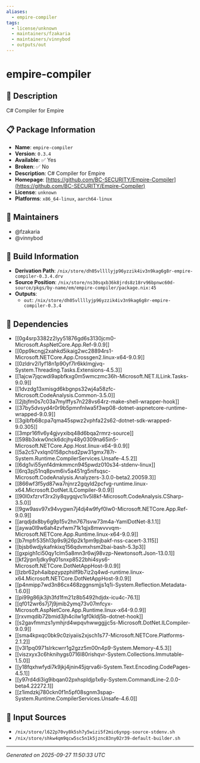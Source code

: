 ```yaml
---
aliases:
  - empire-compiler
tags:
  - license/unknown
  - maintainers/fzakaria
  - maintainers/vinnybod
  - outputs/out
---
```


# empire-compiler

## 📝 Description

C# Compiler for Empire

## 📋 Package Information

- **Name**: `empire-compiler`
- **Version**: `0.3.4`
- **Available**: ✅ Yes
- **Broken**: ✅ No
- **Description**: C# Compiler for Empire
- **Homepage**: [https://github.com/BC-SECURITY/Empire-Compiler](https://github.com/BC-SECURITY/Empire-Compiler)
- **License**: `unknown`
- **Platforms**: `x86_64-linux`, `aarch64-linux`
## 👥 Maintainers

- @fzakaria
- @vinnybod


## 🔧 Build Information

- **Derivation Path**: `/nix/store/dh05vllllyjp96yzzik4iv3n9kag6g8r-empire-compiler-0.3.4.drv`
- **Source Position**: `/nix/store/ns30sqxb36k8jrds8z18rv96bpnwc60d-source/pkgs/by-name/em/empire-compiler/package.nix:45`
- **Outputs**:
  - `out`:  `/nix/store/dh05vllllyjp96yzzik4iv3n9kag6g8r-empire-compiler-0.3.4`

## 🔗 Dependencies

- [[0g4srp3382z2lyy51876gd6s3130jcm0-Microsoft.AspNetCore.App.Ref-9.0.9]]
- [[0pp9kcngj2xahkd5ikaig2wc28894rs1-Microsoft.NETCore.App.Crossgen2.linux-x64-9.0.9]]
- [[0zldrv2i1yf18n1p90yf7lr6kklmgjvq-System.Threading.Tasks.Extensions-4.5.3]]
- [[1ajcw7jqcwdi9apbfkxg0m5wmczmc36h-Microsoft.NET.ILLink.Tasks-9.0.9]]
- [[1dvzdg13xmisgd6kbgnps32wj4a58zfc-Microsoft.CodeAnalysis.Common-3.5.0]]
- [[2jbjfm0s7c03a7mylffys7n228vs64rz-make-shell-wrapper-hook]]
- [[37by5dvsyd4r0r9b5pmnfnlwa5f3wp08-dotnet-aspnetcore-runtime-wrapped-9.0.9]]
- [[3gibfb68cpa7qma45spwz2vphfa22s62-dotnet-sdk-wrapped-9.0.305]]
- [[3mpr16flv6y4gjvyxibq48d6bqa2rmrz-source]]
- [[598b3xkw0nck6dcjhy48y0309na65in5-Microsoft.NETCore.App.Host.linux-x64-9.0.9]]
- [[5a2c57vxlqn0158pchsd2pw31gmx787r-System.Runtime.CompilerServices.Unsafe-4.5.2]]
- [[6dg1vi55ynf4dmkmmcn945pwdz010s34-stdenv-linux]]
- [[6rq3pj51nq8pvm6iv5a451rg5nifsqsc-Microsoft.CodeAnalysis.Analyzers-3.0.0-beta2.20059.3]]
- [[866wf3f5yd87wa7njnrz2gqyld2pcfvg-runtime.linux-x64.Microsoft.DotNet.ILCompiler-9.0.9]]
- [[90l0xfzrvf3rx2iy8qygqjvc1iv5l8kf-Microsoft.CodeAnalysis.CSharp-3.5.0]]
- [[9gw9asv97x94vygwn7j4dj4w9fyf0lw0-Microsoft.NETCore.App.Ref-9.0.9]]
- [[arqdjdx8by6g9p15v2hn767lsvw73m4a-YamlDotNet-8.1.1]]
- [[aywa0l9w6ah4zvfwm71k1qjx8mwvvvqm-Microsoft.NETCore.App.Runtime.linux-x64-9.0.9]]
- [[b7mpfr535h13p9s9j26p2k1pm9pjbakf-nss-cacert-3.115]]
- [[bjsb6wdjykafnkixq156qdvmxhsm2bai-bash-5.3p3]]
- [[gxpigh1ci50qy1clm5a8mn3r6wj98vzp-Newtonsoft.Json-13.0.1]]
- [[kf2jrpn1jdky9q01snxp8522bhi4sys6-Microsoft.NETCore.DotNetAppHost-9.0.9]]
- [[lzbr62ph4aibpzypzphilf9b7iz2q4wd-runtime.linux-x64.Microsoft.NETCore.DotNetAppHost-9.0.9]]
- [[p4nmipp7wd3n86cx468zggnsmjjs1q1i-System.Reflection.Metadata-1.6.0]]
- [[pi99g86jk3jh3fd1fm21z8b5492hdjdx-icu4c-76.1]]
- [[qf012wr6s7j7j9jmib2ymq73v07mfcyx-Microsoft.AspNetCore.App.Runtime.linux-x64-9.0.9]]
- [[rxvmqdib72bmid3jh4cilw1gf0kldj5b-dotnet-hook]]
- [[s2gavfmmzs1ymhjrd4wpqvhwwggjjc5s-Microsoft.DotNet.ILCompiler-9.0.9]]
- [[sma4kpxqc0bk9c0ziyaiis2xjsch1s77-Microsoft.NETCore.Platforms-2.1.2]]
- [[v3l1pq0971slrkcwrr1g2gzz5m00n4p9-System.Memory-4.5.3]]
- [[viszxyx3c6hknihygs0716l80rishqvr-System.Collections.Immutable-1.5.0]]
- [[y18fqxhwfydi7k9jkj4jnin45jqrva6i-System.Text.Encoding.CodePages-4.5.1]]
- [[y97rd4di3ig9ibqan02pxhspldjp1x6y-System.CommandLine-2.0.0-beta4.22272.1]]
- [[z1imdzkj780ckn0f1n5pf08sgnm3spap-System.Runtime.CompilerServices.Unsafe-4.6.0]]

## 📁 Input Sources

- `/nix/store/l622p70vy8k5sh7y5wizi5f2mic6ynpg-source-stdenv.sh`
- `/nix/store/shkw4qm9qcw5sc5n1k5jznc83ny02r39-default-builder.sh`

---
*Generated on 2025-09-27 11:50:33 UTC*

